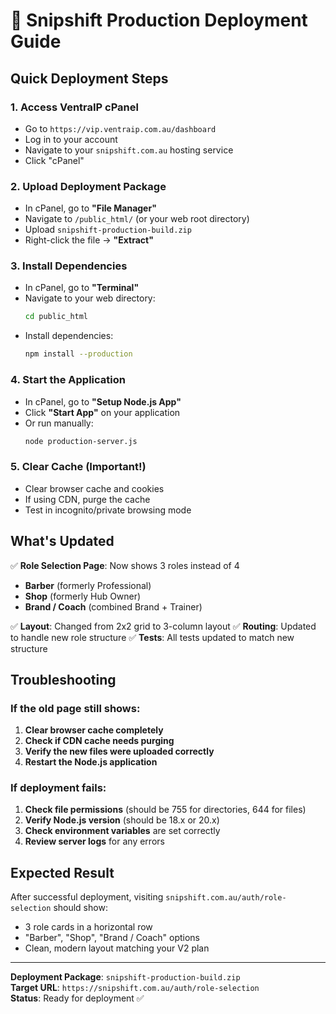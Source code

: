 # 🚀 Snipshift Production Deployment Guide

## Quick Deployment Steps

### 1. Access VentraIP cPanel
- Go to `https://vip.ventraip.com.au/dashboard`
- Log in to your account
- Navigate to your `snipshift.com.au` hosting service
- Click "cPanel"

### 2. Upload Deployment Package
- In cPanel, go to **"File Manager"**
- Navigate to `/public_html/` (or your web root directory)
- Upload `snipshift-production-build.zip`
- Right-click the file → **"Extract"**

### 3. Install Dependencies
- In cPanel, go to **"Terminal"**
- Navigate to your web directory:
  ```bash
  cd public_html
  ```
- Install dependencies:
  ```bash
  npm install --production
  ```

### 4. Start the Application
- In cPanel, go to **"Setup Node.js App"**
- Click **"Start App"** on your application
- Or run manually:
  ```bash
  node production-server.js
  ```

### 5. Clear Cache (Important!)
- Clear browser cache and cookies
- If using CDN, purge the cache
- Test in incognito/private browsing mode

## What's Updated

✅ **Role Selection Page**: Now shows 3 roles instead of 4
- **Barber** (formerly Professional)
- **Shop** (formerly Hub Owner)  
- **Brand / Coach** (combined Brand + Trainer)

✅ **Layout**: Changed from 2x2 grid to 3-column layout
✅ **Routing**: Updated to handle new role structure
✅ **Tests**: All tests updated to match new structure

## Troubleshooting

### If the old page still shows:
1. **Clear browser cache completely**
2. **Check if CDN cache needs purging**
3. **Verify the new files were uploaded correctly**
4. **Restart the Node.js application**

### If deployment fails:
1. **Check file permissions** (should be 755 for directories, 644 for files)
2. **Verify Node.js version** (should be 18.x or 20.x)
3. **Check environment variables** are set correctly
4. **Review server logs** for any errors

## Expected Result

After successful deployment, visiting `snipshift.com.au/auth/role-selection` should show:
- 3 role cards in a horizontal row
- "Barber", "Shop", "Brand / Coach" options
- Clean, modern layout matching your V2 plan

---

**Deployment Package**: `snipshift-production-build.zip`  
**Target URL**: `https://snipshift.com.au/auth/role-selection`  
**Status**: Ready for deployment ✅
